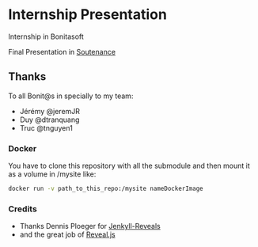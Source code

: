 # Internship Presentation
Internship in Bonitasoft 

Final Presentation in [Soutenance](https://github.com/alarreine/bonita-internship/tree/soutenance)


## Thanks
To all Bonit@s in specially to my team:
* Jérémy @jeremJR
* Duy @dtranquang
* Truc @tnguyen1

### Docker
You have to clone this repository with all the submodule and then mount it as a volume in /mysite like:
```bash
docker run -v path_to_this_repo:/mysite nameDockerImage
```

### Credits

* Thanks Dennis Ploeger for [Jenkyll-Reveals](https://github.com/dploeger/jekyll-revealjs)
* and the great job of [Reveal.js](http://lab.hakim.se/reveal-js/#/)

